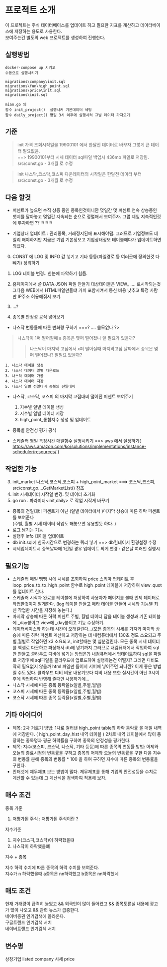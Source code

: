 # 프로적트 소개
이 프로젝트는 주식 데이터베이스를 업데이트 하고 필요한 지표를 계산하고 데이터베이스에 저장하는 용도로 사용한다.    
보여주는건 별도의 web 프로젝트를 생성하여 진행한다.   

## 실행방법

```
docker-compose up 시키고 
수동으로 실행시키기

migrations\company\init.sql
migrations\fun\high_point.sql
migrations\price\init.sql
migrations\init.sql

mian.go 의 
함수 init_project()  실행시켜 기본데이터 세팅
함수 daily_project() 평일 3시 이후에 실행시켜 그날 데이터 가져오기

```
## 기준
> init 가격 조회시작일을 19900101 에서 한달전 데이터로 바꾸자 그렇게 큰 데이터 필요없음.    
==> 19900101부터 시세 데이터 sql파일 백업시 436mb 파일로 저장됨.    
src\const.go - 3개월 로 수정

> init 나스닥,코스닥,코스피 다운데이터의 시작일은  한달전 데이터 부터  
src\const.go - 3개월 로 수정  

>



## 다음 할것
+ 퍼센트가 높으면 수직 상증 중인 종목인것이니깐 몇일간 몇 퍼센트 연속 상승중인  뱃지를 달아놓고 몇일간 지속되는 순으로 정렬해서 보여주자. 그럼 제일 지속적인것에 투자하면 ?? ㅋㅋㅋ

+ 기업상태 업데이트 : 관리종목, 거래정지된애 표시해야됌. 그러므로 기업정보도 데일리 해야하지만 지금은 기업 기본정보고 기업상태정보 테이블에다가 업데이트하면되겠다.

0. CONST 에 LOG 및 INFO 값 넣기고 기타 등등(파일경로 등 여러곳에 정의한것 다 뺴기) 정리하기
1. LOG 테이블 변경.. 한눈에 파악하기 힘듬.
2. 홈페이지에서 쓸 DATA.JSON 파일 만들기 대상테이블은 VIEW_ .... 로시작되는것 그다음 WEB에서 HTML파일만들떄 가치 포함시켜서 통신 비용 낮추고 특정 사람만 IP주소 허용해줘서 보기.


4. ...?
5. 종목별 안정성 공식 넣어보기

+ 나스닥 변동률에 따른 변화량  구하기 ===? .... 쓸모없나 ?> 
> 나스닥이 1퍼 떨어질때 a 종목은 몇퍼 떨어졌나 알 필요가 있을까? 
>> 나스닥이 마지막 고점에서 x퍼 떨어질때 마지막고점 날짜에서 종목은 몇퍼 떨어졌나? 알필요 있을까?


    1. 나스닥 테이블 생성
    2. 나스닥 데이터 일별 다운로드
    3. 나스닥 데이터 가공 
    4. 나스닥 데이터 저장
    5. 나스닥 일별 전일대비 종복의 전일대비 

+ 나스닥, 코스닥, 코스피 의 마지막 고점대비 떨어진 퍼센트 보여주기
    1. 지수별 일별 테이블 생성
    2. 지수별 일별 데이터 저장
    3. high_point_통합지수 생성 및 업데이트 

+ 종목별 안전성 평가 공식 






+ 스케줄러 평일 특정시간 매일함수 실행시키기 ==> aws 에서 설정하기( https://aws.amazon.com/ko/solutions/implementations/instance-scheduler/resources/ )

## 작업한 기능
3. init_market 나스닥,코스닥,코스피 + high_point_market ===> 코스닥,코스피, src\const.go....GetMarketList() 참조
2. init 시세데이터 시작일 변경. 및 데이터 초기화
1. go run . 파라미터<init,daily> 로 작업 시작게 바꾸기
+ 종목의 전일대비 퍼센트가 아닌 (일별 데이터에서 )마지막 상승에 따른 하락 퍼센트를 보여준다   
(주별, 월별 시세 데이터 작업도 해놓으면 유용할듯 하다. )
+ 로그 남기는 기능
+ 실행후 info 테이블 업데이트
+ db init.sql에 한국시간으로 변경하는 쿼리 넣기 ==> db컨테이서 환경설정 수정
+ 시세업데이트시 중복날짜에 1건일 경우 업데이트 되게 변경 : 같은날 여러번 실행시 




## 필요기능
+ 스케줄러 매일 땡땡 시에 시세를 조회하여 price 스키마 업데이트 후 loop_price_tb_to_high_point 함수로 high_point 테이블에 저장하여 view_quot를 업데이트 한다.
+ 스케줄러 시작과 완료를 테이블에 저장하여 사용자가 페이지를 볼때 언제 데이터로 작업한것이지 알게한다. 
(log 테이블 만들고 메타 테이블 만들어 시세와 기능별 최신 작업한 시간을 저장해 놓는다.)
+ 마지막 상승에 따른 하락 퍼센트 주별, 월별 데이터 담을 테이블 생성과 기존 테이블에 _day붙이고 view에 _day붙이고 기능 수정하기.
+ 데이터베이스화 하는데 시간이 오래걸린다...(모든 종목의 시세를 가져와 마지막 상승에 따른 하락 퍼센트 계산하고 저장하는 데 내컴퓨터에서 130초 정도 소요되고 주별,월별로 작업하면 x3 소요되고, init할때는 몇 십분걸린다. 모든 종목 시세 데이터를  엑셀로 다운하고 파싱해서 db에 넣기까지  그러므로 내컴퓨터에서 작업하여 sql만 만들고 클라우드 디비에 넣기는 방법은?) 내컴퓨터에서 업데이트하여 sql을 파일로 저장후에 sql파일을 클라우드에 업로드하여 실행하는건 어떨지?  그러면 디비도 딱히 필요없지 않을까 html 파일만 들어서 서버에 넣어주면 되니깐? 이게 좋은 방법일 수도 있다.
클라우드 디비 비용 내용기보다 디비 내용 또한 실시간이 아닌 3시이후에 작업하여 반영해 줄때만 사용하기에...
+ 나스닥 시세에 따른 종목 등락율(x일별,주별,월별)
+ 코스피 시세에 따른 종목 등락율(x일별,주별,월별)
+ 코스닥 시세에 따른 종목 등락율(x일별,주별,월별)

## 기타 아이디어
+ 제목: 2차 거르기 방법: 1차로 걸러낸 high_point table의 하락 등락률 을 매일 내역에 저장한다. ( high_point_day_hist 내역 테이블 )  2차로 내역 테이블에서 많이 등장하는 종목명과 평균 하락률을 구하여 종목의 안정성을 평가한다.
+ 제목: 지수(코스피, 코스닥, 나스닥, 기타 등등)에 따른 종목의 변동률 방법: 어제와 오늘의 종료시점의 변동률을 구하고 종목의 어제와 오늘의 변동률을 구한 다음 지수의 변동률 분해 종목의 변동률 * 100 을 하여 구하면 지수에 따른 종목의 변동률을 구한다.
+ 인터넷에 제무제표 보는 방법이 많다. 제무제표를 통해 기업의 안전성등을 수치로 계산할 수 있는데 그 계산식을 검색하여 적용해 보자.


## 매수 조건  

종목 기준 
1. 저평가된 주식 : 저팡가된 주식이란 ? 


지수기준    
1. 지수(코스피,코스닥)이 하락했을떄
2. 나스닥이 하락했을떄 

지수 + 종목

지수 하락 수치에 따른 종목의 하락 수치를 보여준다.   
지수가 n 하락했을때 a종목은 nn하락했고 b종목은 nn하락했네   


## 매도 조건

현재 거래량이 급격히 늘었고 && 외국인이 많이 들어왔고 && 종목토론실 내용에  광고가 많이 나오고 && 관련 뉴스가 급증한다.   
네이버증권 인기검색에 올라온다.   
구글트렌드 인기검색 서치   
네이버트랜드 인기검색 서치   


## 변수명

상장기업    listed company
시세        price



